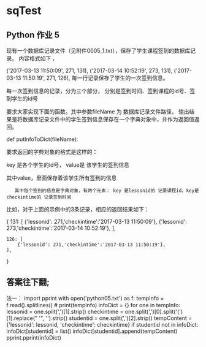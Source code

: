 # sqTest
## Python 作业 5

现有一个数据库记录文件（见附件0005_1.txt），保存了学生课程签到的数据库记录。 内容格式如下 ，

('2017-03-13 11:50:09', 271, 131),
('2017-03-14 10:52:19', 273, 131),
('2017-03-13 11:50:19', 271, 126),
每一行记录保存了学生的一次签到信息。

每一次签到信息的记录，分为三个部分， 分别是签到时间、签到课程的id号、签到学生的id号

要求大家实现下面的函数。其中参数fileName 为 数据库记录文件路径， 输出结果是将数据库记录文件中的学生签到信息保存在一个字典对象中，并作为返回值返回。

def putInfoToDict(fileName):

要求返回的字典对象的格式是这样的：

key 是各个学生的id号， value是 该学生的签到信息

   其中value，里面保存着该学生所有签到的信息

       其中每个签到的信息是字典对象，有两个元素： key 是lessonid的 记录课程id，key是checkintime的 记录签到时间

比如，对于上面的示例中的3条记录，相应的返回结果如下：

{
    131: [
        {'lessonid': 271,'checkintime':'2017-03-13 11:50:09'},
        {'lessonid': 273,'checkintime':'2017-03-14 10:52:19'},
    ],
    
    
    126: [
        {'lessonid': 271,'checkintime':'2017-03-13 11:50:19'},
    ],
    
}






## 答案往下翻;


   法一：
   import pprint
   with open('python05.txt') as f:
       tempInfo = f.read().splitlines()
       # print(tempInfo)
       infoDict = {}
       for one in tempInfo:
           lessonid = one.split(',')[1].strip()
           checkintime = one.split(',')[0].split('(')[1].replace(" '", '').strip()
           studentid = one.split(',')[2].strip()
           tempContent = {'lessonid': lessonid, 'checkintime': checkintime}
           if studentid not in infoDict:
               infoDict[studentid] = list()
           infoDict[studentid].append(tempContent)
       pprint.pprint(infoDict)
